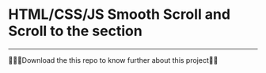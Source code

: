 # HTML/CSS/JS Smooth Scroll and Scroll to the section
---
🧛🏻‍♂️Download the this repo to know further about this project🧛🏻‍
